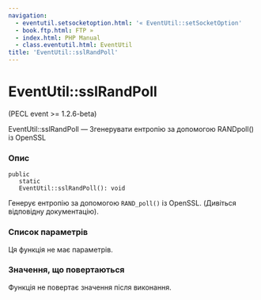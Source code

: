 ```yaml
---
navigation:
  - eventutil.setsocketoption.html: '« EventUtil::setSocketOption'
  - book.ftp.html: FTP »
  - index.html: PHP Manual
  - class.eventutil.html: EventUtil
title: 'EventUtil::sslRandPoll'
---
```

# EventUtil::sslRandPoll

(PECL event >= 1.2.6-beta)

EventUtil::sslRandPoll — Згенерувати ентропію за допомогою RANDpoll() із OpenSSL

### Опис

```methodsynopsis
public
   static
   EventUtil::sslRandPoll(): void
```

Генерує ентропію за допомогою `RAND_poll()` із OpenSSL. (Дивіться відповідну документацію).

### Список параметрів

Ця функція не має параметрів.

### Значення, що повертаються

Функція не повертає значення після виконання.
